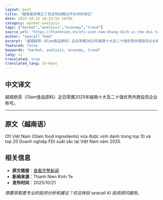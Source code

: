 ```yaml
---
layout: post
title: "越南奥菲确立了其全球战略合作伙伴的地位"
date: 2025-10-21 16:23:53 +0700
category: market-analysis
tags: ["market","analysis","economy","trend"]
source_url: "https://thanhnien.vn/ofi-viet-nam-khang-dinh-vi-the-doi-tac-chien-luoc-toan-cau-185251021160053884.htm"
author: "seacall Team"
excerpt: "越南欧菲（Olam食品原料）近日荣膺2025年越南十大及二十强优秀外商投资企业称号。..."
featured: false
keywords: "market, analysis, economy, trend"
lang: vi
translated: true
translated_lang: zh-Hans
---
```


## 中文译文

越南欧菲（Olam食品原料）近日荣膺2025年越南十大及二十强优秀外商投资企业称号。

---

## 原文（越南语）

Ofi Việt Nam (Olam food ingredients) vừa được vinh danh trong top 10 v&agrave; top 20 Doanh nghiệp FDI xuất sắc tại Việt Nam năm 2025.

## 相关信息

- **原文链接**：[查看完整新闻](https://thanhnien.vn/ofi-viet-nam-khang-dinh-vi-the-doi-tac-chien-luoc-toan-cau-185251021160053884.htm)
- **新闻来源**：Thanh Nien Kinh Te
- **发布时间**：2025/10/21

*想要获取更专业的投资分析和建议？欢迎体验 seacall AI 投资顾问服务。*
